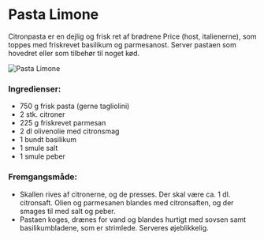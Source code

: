# Pasta Limone

Citronpasta er en dejlig og frisk ret af brødrene Price (host, italienerne), som toppes med friskrevet basilikum og parmesanost. Server pastaen som hovedret eller som tilbehør til noget kød. 

![Pasta Limone](images/limone.png)

### Ingredienser:
- 750 g frisk pasta (gerne tagliolini)
- 2 stk. citroner
- 225 g friskrevet parmesan
- 2 dl olivenolie med citronsmag
- 1 bundt basilikum
- 1 smule salt
- 1 smule peber 


### Fremgangsmåde:
- Skallen rives af citronerne, og de presses. Der skal være ca. 1 dl. citronsaft. Olien og parmesanen blandes med citronsaften, og der smages til med salt og peber. 
- Pastaen koges, drænes for vand og blandes hurtigt med sovsen samt basilikumbladene, som er strimlede. Serveres øjeblikkelig.
